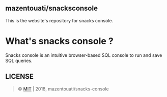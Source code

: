 ## mazentouati/snacksconsole

This is the website's repository for snacks console.

# What's snacks console ?

Snacks console is an intuitive browser-based SQL console to run and save SQL queries.

## LICENSE

> &copy; [MIT](./LICENSE) | 2018, mazentouati/snacks-console
